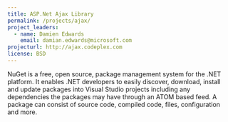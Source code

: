 ```yaml
---
title: ASP.Net Ajax Library
permalink: /projects/ajax/
project_leaders:
  - name: Damien Edwards
    email: damian.edwards@microsoft.com
projecturl: http://ajax.codeplex.com
license: BSD
---
```

NuGet is a free, open source, package management system for the .NET platform. It enables .NET developers to easily discover, download, install and update packages into Visual Studio projects including any dependencies the packages may have through an ATOM based feed. A package can consist of source code, compiled code, files, configuration and more.